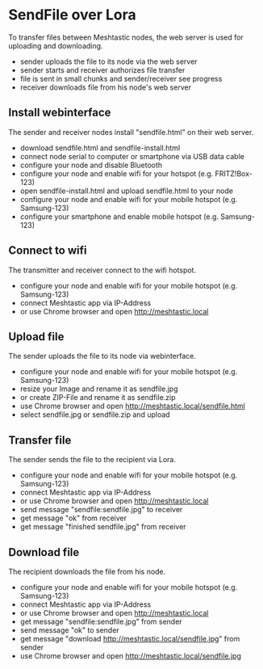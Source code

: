 # SendFile over Lora

To transfer files between Meshtastic nodes, the web server is used for uploading and downloading.

* sender uploads the file to its node via the web server
* sender starts and receiver authorizes file transfer
* file is sent in small chunks and sender/receiver see progress
* receiver downloads file from his node's web server

## Install webinterface

The sender and receiver nodes install "sendfile.html" on their web server.

* download sendfile.html and sendfile-install.html
* connect node serial to computer or smartphone via USB data cable
* configure your node and disable Bluetooth
* configure your node and enable wifi for your hotspot (e.g. FRITZ!Box-123)
* open sendfile-install.html and upload sendfile.html to your node
* configure your node and enable wifi for your mobile hotspot (e.g. Samsung-123)
* configure your smartphone and enable mobile hotspot (e.g. Samsung-123)

## Connect to wifi

The transmitter and receiver connect to the wifi hotspot.

* configure your node and enable wifi for your mobile hotspot (e.g. Samsung-123)
* connect Meshtastic app via IP-Address
* or use Chrome browser and open http://meshtastic.local

## Upload file

The sender uploads the file to its node via webinterface.

* configure your node and enable wifi for your mobile hotspot (e.g. Samsung-123)
* resize your Image and rename it as sendfile.jpg
* or create ZIP-File and rename it as sendfile.zip
* use Chrome browser and open http://meshtastic.local/sendfile.html
* select sendfile.jpg or sendfile.zip and upload

## Transfer file

The sender sends the file to the recipient via Lora.

* configure your node and enable wifi for your mobile hotspot (e.g. Samsung-123)
* connect Meshtastic app via IP-Address
* or use Chrome browser and open http://meshtastic.local
* send message "sendfile:sendfile.jpg" to receiver
* get message "ok" from receiver
* get message "finished sendfile.jpg" from receiver

## Download file

The recipient downloads the file from his node.

* configure your node and enable wifi for your mobile hotspot (e.g. Samsung-123)
* connect Meshtastic app via IP-Address
* or use Chrome browser and open http://meshtastic.local
* get message "sendfile:sendfile.jpg" from sender
* send message "ok" to sender
* get message "download http://meshtastic.local/sendfile.jpg" from sender
* use Chrome browser and open http://meshtastic.local/sendfile.jpg
